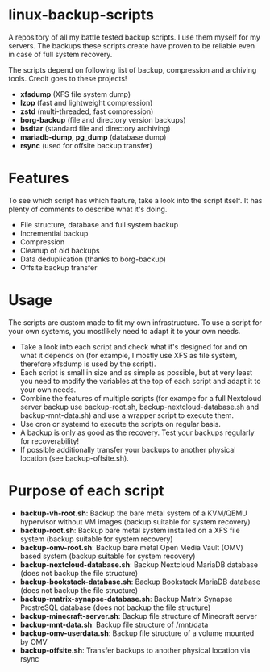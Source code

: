 # linux-backup-scripts
A repository of all my battle tested backup scripts.
I use them myself for my servers. The backups these scripts create have proven to be reliable even in case of full system recovery.

The scripts depend on following list of backup, compression and archiving tools.
Credit goes to these projects!
- **xfsdump** (XFS file system dump)
- **lzop** (fast and lightweight compression)
- **zstd** (multi-threaded, fast compression)
- **borg-backup** (file and directory version backups)
- **bsdtar** (standard file and directory archiving)
- **mariadb-dump, pg_dump** (database dump)
- **rsync** (used for offsite backup transfer)

# Features
To see which script has which feature, take a look into the script itself. It has plenty of comments to describe what it's doing.
- File structure, database and full system backup
- Incremential backup
- Compression
- Cleanup of old backups
- Data deduplication (thanks to borg-backup)
- Offsite backup transfer

# Usage
The scripts are custom made to fit my own infrastructure.
To use a script for your own systems, you mostlikely need to adapt it to your own needs.
- Take a look into each script and check what it's designed for and on what it depends on (for example, I mostly use XFS as file system, therefore xfsdump is used by the script).
- Each script is small in size and as simple as possible, but at very least you need to modify the variables at the top of each script and adapt it to your own needs.
- Combine the features of multiple scripts (for exampe for a full Nextcloud server backup use backup-root.sh, backup-nextcloud-database.sh and backup-mnt-data.sh) and use a wrapper script to execute them.
- Use cron or systemd to execute the scripts on regular basis.
- A backup is only as good as the recovery. Test your backups regularly for recoverability!
- If possible additionally transfer your backups to another physical location (see backup-offsite.sh).

# Purpose of each script
- **backup-vh-root.sh**: Backup the bare metal system of a KVM/QEMU hypervisor without VM images (backup suitable for system recovery)
- **backup-root.sh**: Backup bare metal system installed on a XFS file system (backup suitable for system recovery)
- **backup-omv-root.sh**: Backup bare metal Open Media Vault (OMV) based system (backup suitable for system recovery)
- **backup-nextcloud-database.sh**: Backup Nextcloud MariaDB database (does not backup the file structure)
- **backup-bookstack-database.sh**: Backup Bookstack MariaDB database (does not backup the file structure)
- **backup-matrix-synapse-database.sh**: Backup Matrix Synapse ProstreSQL database (does not backup the file structure)
- **backup-minecraft-server.sh**: Backup file structure of Minecraft server
- **backup-mnt-data.sh**: Backup file structure of /mnt/data
- **backup-omv-userdata.sh**: Backup file structure of a volume mounted by OMV
- **backup-offsite.sh**: Transfer backups to another physical location via rsync
